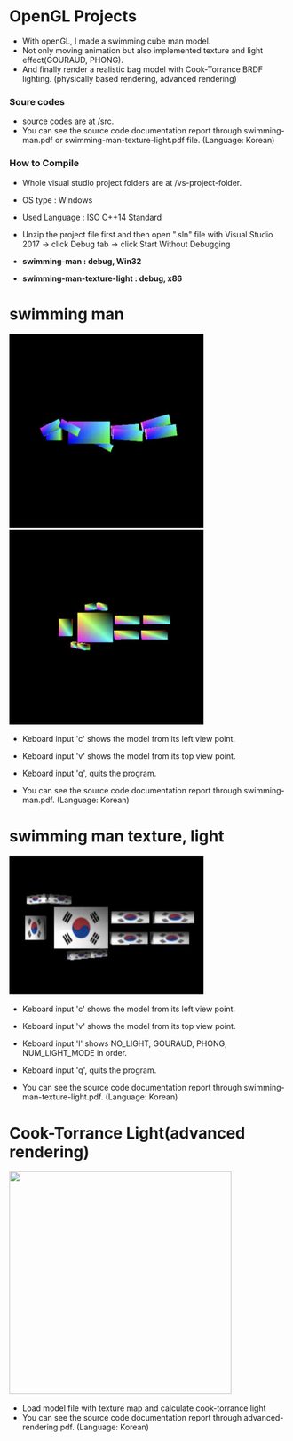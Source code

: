 # OpenGL Projects
* With openGL, I made a swimming cube man model.
* Not only moving animation but also implemented texture and light effect(GOURAUD, PHONG).
* And finally render a realistic bag model with Cook-Torrance BRDF lighting. (physically based rendering, advanced rendering)

### Soure codes
* source codes are at /src.
* You can see the source code documentation report through swimming-man.pdf or swimming-man-texture-light.pdf file. (Language: Korean)

### How to Compile
* Whole visual studio project folders are at /vs-project-folder.

* OS type : Windows
* Used Language : ISO C++14 Standard
* Unzip the project file first and then open ".sln" file with Visual Studio 2017 -> click Debug tab -> click Start Without Debugging
* **swimming-man : debug, Win32**
* **swimming-man-texture-light : debug, x86**

# swimming man
<img src="./readme-images/swimming-man-left.png" width="350px" height="350px"/><img src="./readme-images/swimming-man-top.png" width="350px" height="350px"/>

* Keboard input 'c' shows the model from its left view point.
* Keboard input 'v' shows the model from its top view point.
* Keboard input 'q', quits the program.

* You can see the source code documentation report through swimming-man.pdf. (Language: Korean)

# swimming man texture, light

<img src="./readme-images/swimming-man2-top.png" width="350px" height="250px"/>

* Keboard input 'c' shows the model from its left view point.
* Keboard input 'v' shows the model from its top view point.
* Keboard input 'l' shows NO_LIGHT, GOURAUD, PHONG, NUM_LIGHT_MODE in order.
* Keboard input 'q', quits the program.

* You can see the source code documentation report through swimming-man-texture-light.pdf. (Language: Korean)

# Cook-Torrance Light(advanced rendering)

<img src="https://user-images.githubusercontent.com/76895949/154519399-d38e9ecb-10f0-45fd-ab2b-cd8d90f9525c.png" width="400px" height="400px"/>

* Load model file with texture map and calculate cook-torrance light
* You can see the source code documentation report through advanced-rendering.pdf. (Language: Korean)
